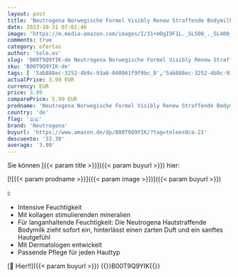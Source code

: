 ```yaml
---
layout: post
title: 'Neutrogena Norwegische Formel Visibly Renew Straffende Bodymilk  400 ml'
date: 2023-10-31 07:01:46
image: 'https://m.media-amazon.com/images/I/31+mOgI9F1L._SL500_._SL400_.jpg'
comments: true
category: ofertas
author: 'tole.es'
slug: 'B00T9Q9YIK-de Neutrogena Norwegische Formel Visibly Renew Straffende...'
sku: 'B00T9Q9YIK-de'
tags: [ '5ab888ec-3252-4b9c-93a6-040061f9f9bc_0','5ab888ec-3252-4b9c-93a6-040061f9f9bc_4501','Arborist Merchandising Root','Beauty','Gesicht-Feuchtigkeitspflege','Gesichtspflege','Hautpflege','Kosmetik','Self Service','Special Features Stores','Tagespflege','consumablesbeauty','neutrogena','🇩🇪', ]
actualPrice: 3.99 EUR
currency: EUR
price: 3.99
comparePrice: 5.99 EUR
prodname: 'Neutrogena Norwegische Formel Visibly Renew Straffende Bodymilk  400 ml'
country: 'de'
flag: '🇩🇪'
brand: 'Neutrogena'
buyurl: 'https://www.amazon.de/dp/B00T9Q9YIK/?tag=tolees0ca-21'
descuento: '33.39'
average: '3.99'
---
```


Sie können [{{< param title >}}]({{< param buyurl >}}) hier:

[![{{< param prodname >}}]({{< param image >}})]({{< param buyurl >}})

ℹ️:

- Intensive Feuchtigkeit
- Mit kollagen stimulierenden mineralien
- Für langanhaltende Feuchtigkeit: Die Neutrogena Hautstraffende Bodymilk zieht sofort ein, hinterlässt einen zarten Duft und ein sanftes Hautgefühl
- Mit Dermatologen entwickelt
- Passende Pflege für jeden Hauttyp

[🛒 Hier!!]({{< param buyurl >}})
{{<world>}}B00T9Q9YIK{{</world>}}
